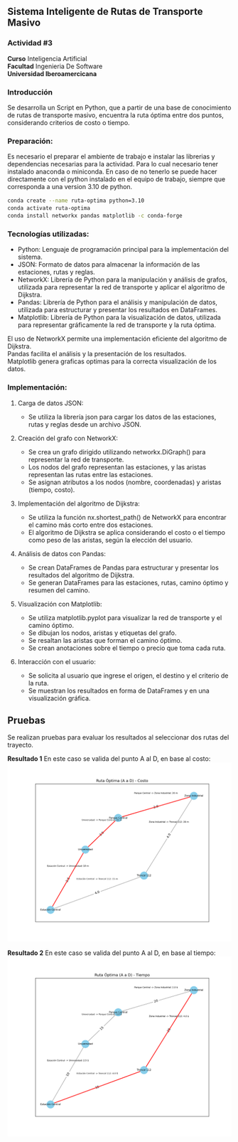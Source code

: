 ## **Sistema Inteligente de Rutas de Transporte Masivo**

### **Actividad #3**
**Curso** Inteligencia Artificial       
**Facultad** Ingenieria De Software    
**Universidad Iberoamercicana**     


### Introducción

Se desarrolla un Script en Python, que a partir de una base de conocimiento de rutas de transporte masivo, encuentra la ruta óptima entre dos puntos, considerando criterios de costo o tiempo.   

### Preparación:
Es necesario el preparar el ambiente de trabajo e instalar las librerias y dependencias necesarias para la actividad. Para lo cual necesario tener instalado anaconda o miniconda. En caso de no tenerlo se puede hacer directamente con el python instalado en el equipo de trabajo, siempre que corresponda a una version 3.10 de python.  
```bash
conda create --name ruta-optima python=3.10
conda activate ruta-optima
conda install networkx pandas matplotlib -c conda-forge
```


### Tecnologías utilizadas:

+ Python: Lenguaje de programación principal para la implementación del sistema.
+ JSON: Formato de datos para almacenar la información de las estaciones, rutas y reglas.
+ NetworkX: Librería de Python para la manipulación y análisis de grafos, utilizada para representar la red de transporte y aplicar el algoritmo de Dijkstra.
+ Pandas: Librería de Python para el análisis y manipulación de datos, utilizada para estructurar y presentar los resultados en DataFrames.
+ Matplotlib: Librería de Python para la visualización de datos, utilizada para representar gráficamente la red de transporte y la ruta óptima.

El uso de NetworkX permite una implementación eficiente del algoritmo de Dijkstra.  
Pandas facilita el análisis y la presentación de los resultados.    
Matplotlib genera graficas optimas para la correcta visualización de los datos.     

### Implementación:

1.  Carga de datos JSON:
    + Se utiliza la librería json para cargar los datos de las estaciones, rutas y reglas desde un archivo JSON.   
   
2.  Creación del grafo con NetworkX:
    + Se crea un grafo dirigido utilizando networkx.DiGraph() para representar la red de transporte.
    + Los nodos del grafo representan las estaciones, y las aristas representan las rutas entre las estaciones.
    + Se asignan atributos a los nodos (nombre, coordenadas) y aristas (tiempo, costo).     
  
3.  Implementación del algoritmo de Dijkstra:
    + Se utiliza la función nx.shortest_path() de NetworkX para encontrar el camino más corto entre dos estaciones.
    + El algoritmo de Dijkstra se aplica considerando el costo o el tiempo como peso de las aristas, según la elección del usuario.     
  
4.  Análisis de datos con Pandas:
    + Se crean DataFrames de Pandas para estructurar y presentar los resultados del algoritmo de Dijkstra.
    + Se generan DataFrames para las estaciones, rutas, camino óptimo y resumen del camino.  
     
5.  Visualización con Matplotlib:
    + Se utiliza matplotlib.pyplot para visualizar la red de transporte y el camino óptimo.
    + Se dibujan los nodos, aristas y etiquetas del grafo.
    + Se resaltan las aristas que forman el camino óptimo.
    + Se crean anotaciones sobre el tiempo o precio que toma cada ruta.     

6.  Interacción con el usuario:
    + Se solicita al usuario que ingrese el origen, el destino y el criterio de la ruta.
    + Se muestran los resultados en forma de DataFrames y en una visualización gráfica.

## Pruebas
Se realizan pruebas para evaluar los resultados al seleccionar dos rutas del trayecto.

**Resultado 1**  En este caso se valida del punto A al D, en base al costo:  
![alt text](ruta_optima_costo)

**Resultado 2**  En este caso se valida del punto A al D, en base al tiempo:    
![alt text](ruta_optima_tiempo)